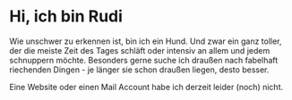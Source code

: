 # Hi, ich bin Rudi

Wie unschwer zu erkennen ist, bin ich ein Hund. Und zwar ein ganz toller, der
die meiste Zeit des Tages schläft oder intensiv an allem und jedem schnuppern
möchte. Besonders gerne suche ich draußen nach fabelhaft riechenden Dingen - je
länger sie schon draußen liegen, desto besser.

Eine Website oder einen Mail Account habe ich derzeit leider (noch) nicht.
